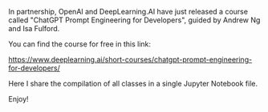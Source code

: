 In partnership, OpenAI and DeepLearning.AI have just released a course called "ChatGPT Prompt Engineering for Developers", guided by Andrew Ng and Isa Fulford.

You can find the course for free in this link:

https://www.deeplearning.ai/short-courses/chatgpt-prompt-engineering-for-developers/

Here I share the compilation of all classes in a single Jupyter Notebook file.

Enjoy!
